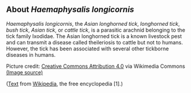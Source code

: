 About *Haemaphysalis longicornis*
-------------------------

_Haemaphysalis longicornis_, the *Asian longhorned tick*, *longhorned tick*, *bush tick*, *Asian tick*, or *cattle tick*, is a parasitic arachnid belonging to the tick family Ixodidae. The Asian longhorned tick is a known livestock pest and can transmit a disease called theileriosis to cattle but not to humans. However, the tick has been associated with several other tickborne diseases in humans.

Picture credit: [Creative Commons Attribution 4.0](https://creativecommons.org/licenses/by/4.0) via Wikimedia Commons [(Image source)](https://en.wikipedia.org/wiki/File:ACAR_Ixodidae_Haemaphysalis_longicornis.png)

([Text](https://en.wikipedia.org/wiki/Haemaphysalis_longicornis) from
[Wikipedia](https://en.wikipedia.org/), the free encyclopedia [1].)
